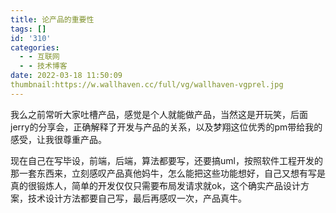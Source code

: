 ```yaml
---
title: 论产品的重要性
tags: []
id: '310'
categories:
  - - 互联网
  - - 技术博客
date: 2022-03-18 11:50:09
thumbnail:https://w.wallhaven.cc/full/vg/wallhaven-vgprel.jpg
---
```


我么之前常听大家吐槽产品，感觉是个人就能做产品，当然这是开玩笑，后面jerry的分享会，正确解释了开发与产品的关系，以及梦翔这位优秀的pm带给我的感受，让我很尊重产品。

现在自己在写毕设，前端，后端，算法都要写，还要搞uml，按照软件工程开发的那一套东西来，立刻感叹产品真他妈牛，怎么能把这些功能想好，自己又想有写是真的很锻炼人，简单的开发仅仅只需要布局发请求就ok，这个确实产品设计方案，技术设计方法都要自己写，最后再感叹一次，产品真牛。